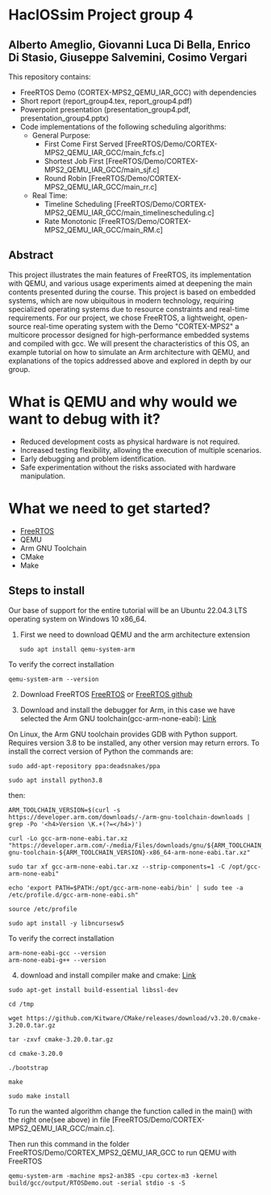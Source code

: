 # HaclOSsim Project group 4

## Alberto Ameglio, Giovanni Luca Di Bella, Enrico Di Stasio, Giuseppe Salvemini, Cosimo Vergari

This repository contains:

-  FreeRTOS Demo (CORTEX-MPS2_QEMU_IAR_GCC) with dependencies
-  Short report (report_group4.tex, report_group4.pdf)
-  Powerpoint presentation (presentation_group4.pdf, presentation_group4.pptx)
-  Code implementations of the following scheduling algorithms:
  	- General Purpose:
		- First Come First Served [FreeRTOS/Demo/CORTEX-MPS2_QEMU_IAR_GCC/main_fcfs.c]
   		- Shortest Job First [FreeRTOS/Demo/CORTEX-MPS2_QEMU_IAR_GCC/main_sjf.c]
		- Round Robin [FreeRTOS/Demo/CORTEX-MPS2_QEMU_IAR_GCC/main_rr.c]
	- Real Time:
   		- Timeline Scheduling [FreeRTOS/Demo/CORTEX-MPS2_QEMU_IAR_GCC/main_timelinescheduling.c]
		- Rate Monotonic [FreeRTOS/Demo/CORTEX-MPS2_QEMU_IAR_GCC/main_RM.c]


## Abstract

This project illustrates the main features of FreeRTOS, its implementation with QEMU, and various usage experiments aimed at deepening the main contents presented during the course. This project is based on embedded systems, which are now ubiquitous in modern technology, requiring specialized operating systems due to resource constraints and real-time requirements. For our project, we chose FreeRTOS, a lightweight, open-source real-time operating system with the Demo "CORTEX-MPS2" a multicore processor designed for high-performance embedded systems and compiled with gcc. We will present the characteristics of this OS, an example tutorial on how to simulate an Arm architecture with QEMU, and explanations of the topics addressed above and explored in depth by our group.

# What is QEMU and why would we want to debug with it?
- Reduced development costs as physical hardware is not required.
- Increased testing flexibility, allowing the execution of multiple scenarios.
- Early debugging and problem identification.
- Safe experimentation without the risks associated with hardware manipulation.

# What we need to get started?
- [FreeRTOS](https://www.freertos.org/index.html) 
- QEMU
- Arm GNU Toolchain
- CMake
- Make

## Steps to install

Our base of support for the entire tutorial will be an Ubuntu 22.04.3 LTS operating system on Windows 10 x86_64.
1. First we need to download QEMU and the arm architecture extension
 ```shell
    sudo apt install qemu-system-arm
 ```
To verify the correct installation
```shell
qemu-system-arm --version
```
2. Download FreeRTOS
[FreeRTOS](https://www.freertos.org/index.html)
or
[FreeRTOS github](https://github.com/FreeRTOS/FreeRTOS)

3. Download and install the debugger for Arm, in this case we have selected the Arm GNU toolchain(gcc-arm-none-eabi): [Link](https://lindevs.com/install-arm-gnu-toolchain-on-ubuntu)

On Linux, the Arm GNU toolchain provides GDB with Python support. Requires version 3.8 to be installed, any other version may return errors.
To install the correct version of Python the commands are:  
```shell
sudo add-apt-repository ppa:deadsnakes/ppa
```
```shell
sudo apt install python3.8
```
then:

```shell
ARM_TOOLCHAIN_VERSION=$(curl -s https://developer.arm.com/downloads/-/arm-gnu-toolchain-downloads | grep -Po '<h4>Version \K.+(?=</h4>)')
```
```shell
curl -Lo gcc-arm-none-eabi.tar.xz "https://developer.arm.com/-/media/Files/downloads/gnu/${ARM_TOOLCHAIN_VERSION}/binrel/arm-gnu-toolchain-${ARM_TOOLCHAIN_VERSION}-x86_64-arm-none-eabi.tar.xz"
```
```shell
sudo tar xf gcc-arm-none-eabi.tar.xz --strip-components=1 -C /opt/gcc-arm-none-eabi"
```
```shell
echo 'export PATH=$PATH:/opt/gcc-arm-none-eabi/bin' | sudo tee -a /etc/profile.d/gcc-arm-none-eabi.sh"
```
```shell
source /etc/profile
```
```shell
sudo apt install -y libncursesw5
```
    
To verify the correct installation
```shell
arm-none-eabi-gcc --version
arm-none-eabi-g++ --version
```

4. download and install compiler make and cmake: [Link](https://vitux.com/how-to-install-cmake-on-ubuntu/)
```shell
sudo apt-get install build-essential libssl-dev
```
```shell
cd /tmp
```
```shell
wget https://github.com/Kitware/CMake/releases/download/v3.20.0/cmake-3.20.0.tar.gz
```
```shell
tar -zxvf cmake-3.20.0.tar.gz
```
```shell
cd cmake-3.20.0
```
```shell
./bootstrap
```
```shell
make
```
```shell
sudo make install
```

To run the wanted algorithm change the function called in the main() with the right one(see above) in file [FreeRTOS/Demo/CORTEX-MPS2_QEMU_IAR_GCC/main.c].

Then run this command in the folder FreeRTOS/Demo/CORTEX_MPS2_QEMU_IAR_GCC to run QEMU with FreeRTOS

```shell
qemu-system-arm -machine mps2-an385 -cpu cortex-m3 -kernel build/gcc/output/RTOSDemo.out -serial stdio -s -S
```
